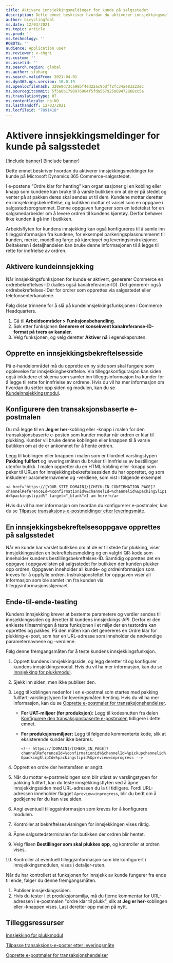 ```yaml
---
title: Aktivere innsjekkingsmeldinger for kunde på salgsstedet
description: Dette emnet beskriver hvordan du aktiverer innsjekkingsmeldinger for kunde på Microsoft Dynamics 365 Commerce-salgsstedet.
author: bicyclingfool
ms.date: 12/03/2021
ms.topic: article
ms.prod: ''
ms.technology: ''
ROBOTS: ''
audience: Application user
ms.reviewer: v-chgri
ms.custom: ''
ms.assetid: ''
ms.search.region: global
ms.author: stuharg
ms.search.validFrom: 2021-04-01
ms.dyn365.ops.version: 10.0.19
ms.openlocfilehash: 320e9d73ca98bf4ed22ac9bdff2fc34ae83223ec
ms.sourcegitcommit: 5f5a8b1790076904f5fda567925089472868cc5a
ms.translationtype: HT
ms.contentlocale: nb-NO
ms.lasthandoff: 12/03/2021
ms.locfileid: "7891418"
---
```

# <a name="enable-customer-check-in-notifications-in-point-of-sale-pos"></a>Aktivere innsjekkingsmeldinger for kunde på salgsstedet

[!include [banner](includes/banner.md)]
[!include [banner](includes/preview-banner.md)]

Dette emnet beskriver hvordan du aktiverer innsjekkingsmeldinger for kunde på Microsoft Dynamics 365 Commerce-salgsstedet.

I e-postene "Ordre klar for henting" kan organisasjoner gi en kobling eller knapp som kundene kan bruke til å varsle butikken om at de er på stedet og venter på at pakken deres skal sendes ut til dem. Kundene mottar deretter en innsjekkingsbekreftelse, og butikken mottar et varsel som en oppgave i salgsstedsprogrammet. Denne oppgaven fungerer som en ledetekst for en salgsmedarbeider om å levere ordren til kundens kjøretøy. Derfor behøver ikke kunden å gå inn i butikken.

Arbeidsflyten for kundens innsjekking kan også konfigureres til å samle inn tilleggsinformasjon fra kundene, for eksempel parkeringsplassnummeret til kunden, merke, modell og farge på kjøretøyet og leveringsinstruksjoner. Deltakeren i detaljhandelen kan bruke denne informasjonen til å legge til rette for innfrielse av ordren.

## <a name="enable-customer-check-in"></a>Aktivere kundeinnsjekking

Når innsjekkingsfunksjonen for kunde er aktivert, genererer Commerce en ordrebekreftelses-ID (kalles også kanalreferanse-ID). Det genererer også ordrebekreftelses-IDer for ordrer som opprettes via salgsstedet eller telefonsenterkanalene. 

Følg disse trinnene for å slå på kundeinnsjekkingsfunksjonen i Commerce Headquarters.

1. Gå til **Arbeidsområder \> Funksjonsbehandling**.
2. Søk etter funksjonen **Generere et konsekvent kanalreferanse-ID-format på tvers av kanaler**. 
3. Velg funksjonen, og velg deretter **Aktiver nå** i egenskapsruten. 

## <a name="create-a-check-in-confirmation-page"></a>Opprette en innsjekkingsbekreftelsesside

På e-handelområdet må du opprette en ny side som skal fungere som opplevelse for innsjekkingbekreftelse. Via tilleggskonfigurasjon kan siden også inkludere et skjema som samler inn tilleggsinformasjon fra kunder for å legge til rette for innfrielse av ordrene. Hvis du vil ha mer informasjon om hvordan du setter opp siden og modulen, kan du se [Kundeinnsjekkingsmodul](check-in-pickup-module.md).

## <a name="configure-the-transactional-email-template"></a>Konfigurere den transaksjonsbaserte e-postmalen

Du må legge til en **Jeg er her**-kobling eller -knapp i malen for den transaksjonsbaserte e-posten som kunder mottar når ordren er klar til plukking. Kunder vil bruke denne koblingen eller knappen til å varsle butikken om at de er ankommet for å hente ordren. 

Legg til koblingen eller knappen i malen som er tilordnet varslingstypen **Pakking fullført** og leveringsmåten du bruker til innfrielse av bestillinger utenfor butikk. I malen oppretter du en HTML-kobling eller -knapp som peker til URLen for innsjekkingsbekreftelsessiden du har opprettet, og som inkluderer parameternavnene og -verdiene, som vist i følgende eksempel.

`<a href="https://[YOUR_SITE_DOMAIN]/[CHECK-IN_CONFIRMATION_PAGE]?channelReferenceId=%confirmationid%&channelId=%channelid%&packingSlipId=%packingslipid%" target="_blank">I am here!</a>`

Hvis du vil ha mer informasjon om hvordan du konfigurerer e-postmaler, kan du se [Tilpasse transaksjons-e-postmeldinger etter leveringsmåte](customize-email-delivery-mode.md). 

## <a name="a-check-in-confirmation-task-is-created-in-pos"></a>En innsjekkingsbekreftelsesoppgave opprettes på salgsstedet

Når en kunde har varslet butikken om at de er til stede for plukking, viser innsjekkingssiden en bekreftelsesmelding og en valgfri QR-kode som inneholder kundens bestillingsbekreftelses-ID. Samtidig opprettes det en oppgave i oppgavelisten på salgsstedet for butikken der kunden plukker opp ordren. Oppgaven inneholder all kunde- og ordreinformasjon som kreves for å oppfylle ordren. Instruksjonsfeltet for oppgaven viser all informasjon som ble samlet inn fra kunden via tilleggsinformasjonsskjemaet.

## <a name="end-to-end-testing"></a>Ende-til-ende-testing

Kundens innsjekking krever at bestemte parametere og verdier sendes til innsjekkingssiden og deretter til kundens innsjekkings-API. Derfor er den enkleste tilnærmingen å teste funksjonen i et miljø der en testordre kan opprettes og pakkes. På den måten kan det genereres en Ordre klar for plukking-e-post, som har en URL-adresse som inneholder de nødvendige parameternavnene og -verdiene.

Følg denne fremgangsmåten for å teste kundens innsjekkingsfunksjon.

1. Opprett kundens innsjekkingsside, og legg deretter til og konfigurer kundens innsjekkingsmodul. Hvis du vil ha mer informasjon, kan du se [Innsjekking for plukkmodul](check-in-pickup-module.md). 
1. Sjekk inn siden, men ikke publiser den.
1. Legg til koblingen nedenfor i en e-postmal som startes med pakking fullført-varslingstypen for leveringsmåten henting. Hvis du vil ha mer informasjon, kan du se [Opprette e-postmaler for transaksjonshendelser](email-templates-transactions.md).

    - **For UAT-miljøer (før produksjon):** Legg til kodesnutten fra delen [Konfigurere den transaksjonsbaserte e-postmalen](#configure-the-transactional-email-template) tidligere i dette emnet.
    - **For produksjonsmiljøer:** Legg til følgende kommenterte kode, slik at eksisterende kunder ikke berøres.

        `<!-- https://[DOMAIN]/[CHECK_IN_PAGE]?channelReferenceId=%confirmationid%&channelId=%pickupchannelid%&packingSlipId=%packingslipid%&preview=inprogress -->`

1. Opprett en ordre der hentemåten er angitt.
1. Når du mottar e-postmeldingen som blir utløst av varslingstypen for pakking fullført, kan du teste innsjekkingsflyten ved å åpne innsjekkingssiden med URL-adressen du la til tidligere. Fordi URL-adressen inneholder flagget `&preview=inprogress`, blir du bedt om å godkjenne før du kan vise siden.
1. Angi eventuell tilleggsinformasjon som kreves for å konfigurere modulen.
1. Kontroller at bekreftelsesvisningen for innsjekkingen vises riktig.
1. Åpne salgsstedsterminalen for butikken der ordren blir hentet.
1. Velg flisen **Bestillinger som skal plukkes opp**, og kontroller at ordren vises.
1. Kontroller at eventuell tilleggsinformasjon som ble konfigurert i innsjekkingsmodulen, vises i detaljer-ruten.

Når du har kontrollert at funksjonen for innsjekk av kunde fungerer fra ende til ende, følger du denne fremgangsmåten.

1. Publiser innsjekkingssiden.
1. Hvis du tester i et produksjonsmiljø, må du fjerne kommentar for URL-adressen i e-postmalen "ordre klar til plukk", slik at **Jeg er her**-koblingen eller -knappen vises. Last deretter opp malen på nytt.

## <a name="additional-resources"></a>Tilleggsressurser

[Innsjekking for plukkmodul](check-in-pickup-module.md)

[Tilpasse transaksjons-e-poster etter leveringsmåte](customize-email-delivery-mode.md)

[Opprette e-postmaler for transaksjonshendelser](email-templates-transactions.md)
